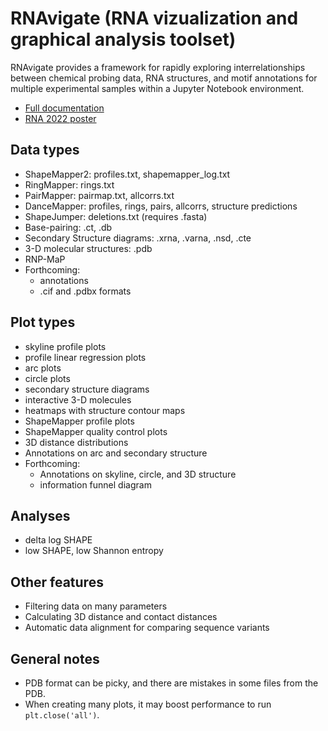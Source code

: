 RNAvigate (RNA vizualization and graphical analysis toolset)
==============================================================================
RNAvigate provides a framework for rapidly exploring interrelationships between
chemical probing data, RNA structures, and motif annotations for multiple
experimental samples within a Jupyter Notebook environment.
* [Full documentation](https://rnavigate.readthedocs.io/en/latest/)
* [RNA 2022 poster](https://rnavigate.readthedocs.io/en/latest/rna2022.html)

Data types
----------
* ShapeMapper2: profiles.txt, shapemapper_log.txt
* RingMapper: rings.txt
* PairMapper: pairmap.txt, allcorrs.txt
* DanceMapper: profiles, rings, pairs, allcorrs, structure predictions
* ShapeJumper: deletions.txt (requires .fasta)
* Base-pairing: .ct, .db
* Secondary Structure diagrams: .xrna, .varna, .nsd, .cte
* 3-D molecular structures: .pdb
* RNP-MaP
* Forthcoming:
  * annotations
  * .cif and .pdbx formats

Plot types
----------
* skyline profile plots
* profile linear regression plots
* arc plots
* circle plots
* secondary structure diagrams
* interactive 3-D molecules
* heatmaps with structure contour maps
* ShapeMapper profile plots
* ShapeMapper quality control plots
* 3D distance distributions
* Annotations on arc and secondary structure
* Forthcoming:
  * Annotations on skyline, circle, and 3D structure
  * information funnel diagram

Analyses
--------
* delta log SHAPE
* low SHAPE, low Shannon entropy

Other features
--------------
* Filtering data on many parameters
* Calculating 3D distance and contact distances
* Automatic data alignment for comparing sequence variants

General notes
-------------
* PDB format can be picky, and there are mistakes in some files from the PDB.
* When creating many plots, it may boost performance to run `plt.close('all')`.
